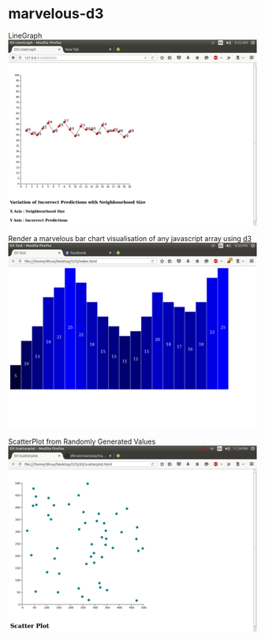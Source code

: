 # marvelous-d3
LineGraph
<img src = "LineGraph.png">

Render a marvelous bar chart visualisation of any javascript array using <a href = "https://d3js.org/"> d3 </a>
<img src = "BarChart.png">

ScatterPlot from Randomly Generated Values
<img src = "ScatterPlot.png">
